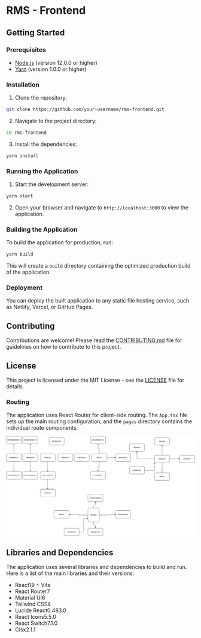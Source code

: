 # RMS - Frontend

## Getting Started

### Prerequisites

- [Node.js](https://nodejs.org/en/) (version 12.0.0 or higher)
- [Yarn](https://yarnpkg.com/) (version 1.0.0 or higher)

### Installation

1. Clone the repository:

```bash
git clone https://github.com/your-username/rms-frontend.git
```

2. Navigate to the project directory:

```bash
cd rms-frontend
```

3. Install the dependencies:

```bash
yarn install
```

### Running the Application

1. Start the development server:

```bash
yarn start
```

2. Open your browser and navigate to `http://localhost:3000` to view the application.

### Building the Application

To build the application for production, run:

```bash
yarn build
```

This will create a `build` directory containing the optimized production build of the application.

### Deployment

You can deploy the built application to any static file hosting service, such as Netlify, Vercel, or GitHub Pages.

## Contributing

Contributions are welcome! Please read the [CONTRIBUTING.md](CONTRIBUTING.md) file for guidelines on how to contribute to this project.

## License

This project is licensed under the MIT License - see the [LICENSE](LICENSE) file for details.


### Routing

The application uses React Router for client-side routing. The `App.tsx` file sets up the main routing configuration, and the `pages` directory contains the individual route components.

<img src="idabtech.drawio.png">

## Libraries and Dependencies

The application uses several libraries and dependencies to build and run. Here is a list of the main libraries and their versions:

- React19 + Vite
- React Router7
- Material UI6
- Tailwind CSS4
- Lucide React0.483.0
- React Icons5.5.0
- React Switch7.1.0
- Clsx2.1.1


